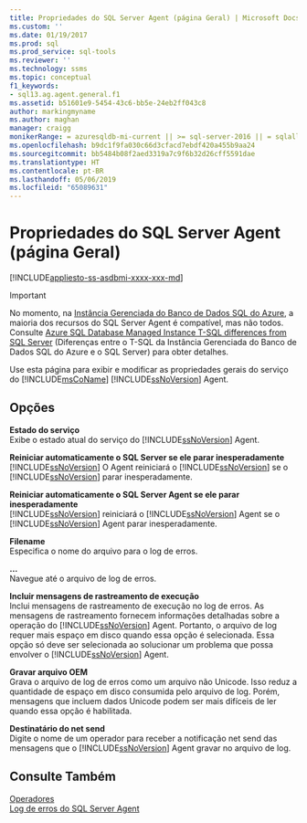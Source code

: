```yaml
---
title: Propriedades do SQL Server Agent (página Geral) | Microsoft Docs
ms.custom: ''
ms.date: 01/19/2017
ms.prod: sql
ms.prod_service: sql-tools
ms.reviewer: ''
ms.technology: ssms
ms.topic: conceptual
f1_keywords:
- sql13.ag.agent.general.f1
ms.assetid: b51601e9-5454-43c6-bb5e-24eb2ff043c8
author: markingmyname
ms.author: maghan
manager: craigg
monikerRange: = azuresqldb-mi-current || >= sql-server-2016 || = sqlallproducts-allversions
ms.openlocfilehash: b9dc1f9fa030c66d3cfacd7ebdf420a455b9aa24
ms.sourcegitcommit: bb5484b08f2aed3319a7c9f6b32d26cff5591dae
ms.translationtype: HT
ms.contentlocale: pt-BR
ms.lasthandoff: 05/06/2019
ms.locfileid: "65089631"
---
```

# <a name="sql-server-agent-properties-general-page"></a>Propriedades do SQL Server Agent (página Geral)
[!INCLUDE[appliesto-ss-asdbmi-xxxx-xxx-md](../../includes/appliesto-ss-asdbmi-xxxx-xxx-md.md)]

> [!IMPORTANT]  
> No momento, na [Instância Gerenciada do Banco de Dados SQL do Azure](https://docs.microsoft.com/azure/sql-database/sql-database-managed-instance), a maioria dos recursos do SQL Server Agent é compatível, mas não todos. Consulte [Azure SQL Database Managed Instance T-SQL differences from SQL Server](https://docs.microsoft.com/azure/sql-database/sql-database-managed-instance-transact-sql-information#sql-server-agent) (Diferenças entre o T-SQL da Instância Gerenciada do Banco de Dados SQL do Azure e o SQL Server) para obter detalhes.

Use esta página para exibir e modificar as propriedades gerais do serviço do [!INCLUDE[msCoName](../../includes/msconame_md.md)] [!INCLUDE[ssNoVersion](../../includes/ssnoversion-md.md)] Agent.  
  
## <a name="options"></a>Opções  
**Estado do serviço**  
Exibe o estado atual do serviço do [!INCLUDE[ssNoVersion](../../includes/ssnoversion-md.md)] Agent.  
  
**Reiniciar automaticamente o SQL Server se ele parar inesperadamente**  
[!INCLUDE[ssNoVersion](../../includes/ssnoversion-md.md)] O Agent reiniciará o [!INCLUDE[ssNoVersion](../../includes/ssnoversion-md.md)] se o [!INCLUDE[ssNoVersion](../../includes/ssnoversion-md.md)] parar inesperadamente.  
  
**Reiniciar automaticamente o SQL Server Agent se ele parar inesperadamente**  
[!INCLUDE[ssNoVersion](../../includes/ssnoversion-md.md)] reiniciará o [!INCLUDE[ssNoVersion](../../includes/ssnoversion-md.md)] Agent se o [!INCLUDE[ssNoVersion](../../includes/ssnoversion-md.md)] Agent parar inesperadamente.  
  
**Filename**  
Especifica o nome do arquivo para o log de erros.  
  
**...**  
Navegue até o arquivo de log de erros.  
  
**Incluir mensagens de rastreamento de execução**  
Inclui mensagens de rastreamento de execução no log de erros. As mensagens de rastreamento fornecem informações detalhadas sobre a operação do [!INCLUDE[ssNoVersion](../../includes/ssnoversion-md.md)] Agent. Portanto, o arquivo de log requer mais espaço em disco quando essa opção é selecionada. Essa opção só deve ser selecionada ao solucionar um problema que possa envolver o [!INCLUDE[ssNoVersion](../../includes/ssnoversion-md.md)] Agent.  
  
**Gravar arquivo OEM**  
Grava o arquivo de log de erros como um arquivo não Unicode. Isso reduz a quantidade de espaço em disco consumida pelo arquivo de log. Porém, mensagens que incluem dados Unicode podem ser mais difíceis de ler quando essa opção é habilitada.  
  
**Destinatário do net send**  
Digite o nome de um operador para receber a notificação net send das mensagens que o [!INCLUDE[ssNoVersion](../../includes/ssnoversion-md.md)] Agent gravar no arquivo de log.  
  
## <a name="see-also"></a>Consulte Também  
[Operadores](../../ssms/agent/operators.md)  
[Log de erros do SQL Server Agent](../../ssms/agent/sql-server-agent-error-log.md)  
  
